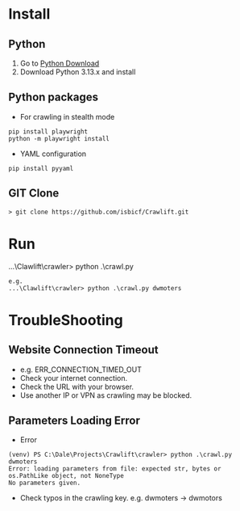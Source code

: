 # Install
## Python
1. Go to [Python Download](https://www.python.org/downloads)
2. Download Python 3.13.x and install
## Python packages
- For crawling in stealth mode
```
pip install playwright
python -m playwright install
```
- YAML configuration
```
pip install pyyaml
```
## GIT Clone
```
> git clone https://github.com/isbicf/Crawlift.git
```

# Run
...\Clawlift\crawler> python .\crawl.py <Crawling Key in config.yaml>
```
e.g.
...\Clawlift\crawler> python .\crawl.py dwmoters
```

# TroubleShooting
## Website Connection Timeout
- e.g. ERR_CONNECTION_TIMED_OUT
- Check your internet connection.
- Check the URL with your browser.
- Use another IP or VPN as crawling may be blocked. 
## Parameters Loading Error
- Error 
```
(venv) PS C:\Dale\Projects\Crawlift\crawler> python .\crawl.py dwmoters
Error: loading parameters from file: expected str, bytes or os.PathLike object, not NoneType
No parameters given.
```
- Check typos in the crawling key. e.g. dwmoters -> dwmotors
